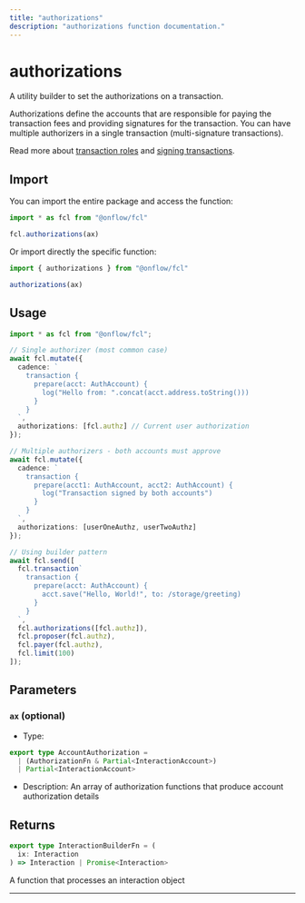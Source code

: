 ```yaml
---
title: "authorizations"
description: "authorizations function documentation."
---
```


<!-- THIS DOCUMENT IS AUTO-GENERATED FROM [onflow/fcl/../sdk/src/build/build-authorizations.ts](https://github.com/onflow/fcl-js/tree/master/packages/fcl/../sdk/src/build/build-authorizations.ts). DO NOT EDIT MANUALLY -->

# authorizations

A utility builder to set the authorizations on a transaction.

Authorizations define the accounts that are responsible for paying the transaction fees and providing signatures for the transaction.
You can have multiple authorizers in a single transaction (multi-signature transactions).

Read more about [transaction roles](https://docs.onflow.org/concepts/transaction-signing/) and [signing transactions](https://docs.onflow.org/concepts/accounts-and-keys/).

## Import

You can import the entire package and access the function:

```typescript
import * as fcl from "@onflow/fcl"

fcl.authorizations(ax)
```

Or import directly the specific function:

```typescript
import { authorizations } from "@onflow/fcl"

authorizations(ax)
```

## Usage

```typescript
import * as fcl from "@onflow/fcl";

// Single authorizer (most common case)
await fcl.mutate({
  cadence: `
    transaction {
      prepare(acct: AuthAccount) {
        log("Hello from: ".concat(acct.address.toString()))
      }
    }
  `,
  authorizations: [fcl.authz] // Current user authorization
});

// Multiple authorizers - both accounts must approve
await fcl.mutate({
  cadence: `
    transaction {
      prepare(acct1: AuthAccount, acct2: AuthAccount) {
        log("Transaction signed by both accounts")
      }
    }
  `,
  authorizations: [userOneAuthz, userTwoAuthz]
});

// Using builder pattern
await fcl.send([
  fcl.transaction`
    transaction {
      prepare(acct: AuthAccount) {
        acct.save("Hello, World!", to: /storage/greeting)
      }
    }
  `,
  fcl.authorizations([fcl.authz]),
  fcl.proposer(fcl.authz),
  fcl.payer(fcl.authz),
  fcl.limit(100)
]);
```

## Parameters

### `ax` (optional)


- Type: 
```typescript
export type AccountAuthorization =
  | (AuthorizationFn & Partial<InteractionAccount>)
  | Partial<InteractionAccount>
```
- Description: An array of authorization functions that produce account authorization details


## Returns

```typescript
export type InteractionBuilderFn = (
  ix: Interaction
) => Interaction | Promise<Interaction>
```


A function that processes an interaction object

---